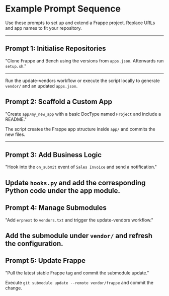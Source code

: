 # Example Prompt Sequence

Use these prompts to set up and extend a Frappe project. Replace URLs and app names to fit your repository.

---

## Prompt 1: Initialise Repositories

"Clone Frappe and Bench using the versions from `apps.json`. Afterwards run `setup.sh`."


---
Run the update-vendors workflow or execute the script locally to generate `vendor/` and an updated `apps.json`.
## Prompt 2: Scaffold a Custom App

"Create `app/my_new_app` with a basic DocType named `Project` and include a README."

The script creates the Frappe app structure inside `app/` and commits the new files.

---

## Prompt 3: Add Business Logic

"Hook into the `on_submit` event of `Sales Invoice` and send a notification." 

Update `hooks.py` and add the corresponding Python code under the app module.
---

## Prompt 4: Manage Submodules

"Add `erpnext` to `vendors.txt` and trigger the update-vendors workflow."

Add the submodule under `vendor/` and refresh the configuration.
---

## Prompt 5: Update Frappe

"Pull the latest stable Frappe tag and commit the submodule update." 

Execute `git submodule update --remote vendor/frappe` and commit the change.
